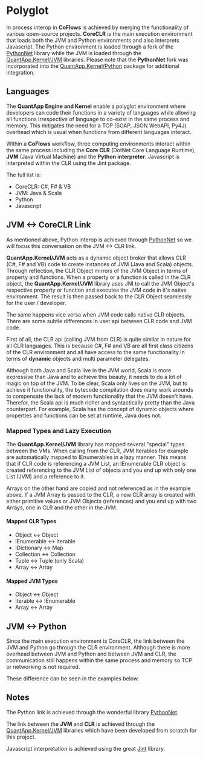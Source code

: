 Polyglot
===

In process interop in **CoFlows** is achieved by merging the functionality of various open-source projects. **CoreCLR** is the main execution environment that loads both the JVM and Python environments and also interprets Javascript. The Python environment is loaded through a fork of the [PythonNet](https://github.com/pythonnet/pythonnet "PythonNet") library while the JVM is loaded through the [QuantApp.Kernel/JVM](https://github.com/CoFlows/CoFlows-CE/tree/master/QuantApp.Kernel/JVM "QAJVM") libraries. Please note that the **PythonNet** fork was incorporated into the [QuantApp.Kernel/Python](https://github.com/CoFlows/CoFlows-CE/tree/master/QuantApp.Kernel/Python "QAPy") package for additional integration.

## Languages
The **QuantApp Engine and Kernel** enable a polyglot environment where developers can code their functions in a variety of languages while allowing all functions irrespective of language to co-exist in the same process and memory. This mitigates the need for a TCP (SOAP, JSON WebAPI, Py4J) overhead which is usual when functions from different languages interact.

Within a **CoFlows** workflow, three computing environments interact within the same process including the **Core CLR** (DotNet Core Language Runtime), **JVM** (Java Virtual Machine) and the **Python interpreter**. Javascript is interpreted within the CLR using the Jint package. 

The full list is:
* CoreCLR: C#, F# & VB
* JVM: Java & Scala
* Python
* Javascript

## JVM <-> CoreCLR Link
As mentioned above, Python interop is achieved through [PythonNet](https://github.com/pythonnet/pythonnet "PythonNet") so we will focus this conversation on the JVM <-> CLR link.

**QuantApp.Kernel/JVM** acts as a dynamic object broker that allows CLR (C#, F# and VB) code to create instances of JVM (Java and Scala) objects. Through reflection, the CLR Object mirrors of the JVM Object in terms of property and functions. When a property or a function is called in the CLR object, the **QuantApp.Kernel/JVM** library uses JNI to call the JVM Object's respective property or function and executes the JVM code in it's native environment. The result is then passed back to the CLR Object seamlessly for the user / developer. 

The same happens vice versa when JVM code calls native CLR objects. There are some subtle differences in user api between CLR code and JVM code. 

First of all, the CLR api (calling JVM from CLR) is quite similar in nature for all CLR languages. This is because C#, F# and VB are all first class citizens of the CLR environment and all have access to the same functionality in terms of **dynamic** objects and multi parameter delegates.

Although both Java and Scala live in the JVM world, Scala is more expressive than Java and to achieve this beauty, it needs to do a lot of magic on top of the JVM. To be clear, Scala only lives on the JVM, but to achieve it functionality, the bytecode compilation does many work arounds to compensate the lack of modern functionality that the JVM doesn't have. Therefor, the Scala api is much richer and syntactically pretty than the Java counterpart. For example, Scala has the concept of dynamic objects where properties and functions can be set at runtime, Java does not.

### Mapped Types and Lazy Execution

The **QuantApp.Kernel/JVM** library has mapped several "special" types between the VMs. When calling from the CLR, JVM Iterables for example are automatically mapped to IEnumerables in a lazy manner. This means that if CLR code is referencing a JVM List, an IEnumerable CLR object is created referencing to the JVM List of objects and you end up with only one List (JVM) and a reference to it.

Arrays on the other hand are copied and not referenced as in the example above. If a JVM Array is passed to the CLR, a new CLR array is created with either primitive values or JVM Objects (references) and you end up with two Arrays, one in CLR and the other in the JVM.

#### Mapped CLR Types
* Object <-> Object
* IEnumerable <-> Iterable
* IDictionary <-> Map
* Collection <-> Collection
* Tuple <-> Tuple (only Scala)
* Array <-> Array

#### Mapped JVM Types
* Object <-> Object
* Iterable <-> IEnumerable
* Array <-> Array

## JVM <-> Python
Since the main execution environment is CoreCLR, the link between the JVM and Python go through the CLR environment. Although there is more overhead between JVM and Python and between JVM and CLR, the communication still happens within the same process and memory so TCP or networking is not required.

These difference can be seen in the examples below.

## Notes
The Python link is achieved through the wonderful library [PythonNet](https://github.com/pythonnet/pythonnet "PythonNet").

The link between the **JVM** and **CLR** is achieved through the [QuantApp.Kernel/JVM](https://github.com/CoFlows/CoFlows-CE/tree/master/QuantApp.Kernel/JVM "QAJVM") libraries which have been developed from scratch for this project.

Javascript interpretation is achieved using the great [Jint](https://github.com/sebastienros/jint "Jint") library.
